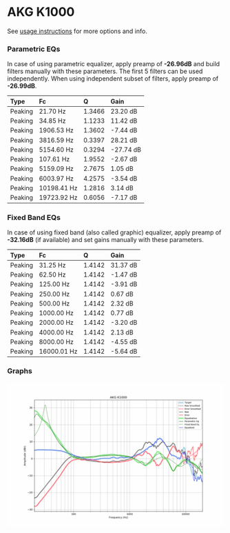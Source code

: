 # AKG K1000
See [usage instructions](https://github.com/jaakkopasanen/AutoEq#usage) for more options and info.

### Parametric EQs
In case of using parametric equalizer, apply preamp of **-26.96dB** and build filters manually
with these parameters. The first 5 filters can be used independently.
When using independent subset of filters, apply preamp of **-26.99dB**.

| Type    | Fc          |      Q | Gain      |
|:--------|:------------|:-------|:----------|
| Peaking | 21.70 Hz    | 1.3466 | 23.20 dB  |
| Peaking | 34.85 Hz    | 1.1233 | 11.42 dB  |
| Peaking | 1906.53 Hz  | 1.3602 | -7.44 dB  |
| Peaking | 3816.59 Hz  | 0.3397 | 28.21 dB  |
| Peaking | 5154.60 Hz  | 0.3294 | -27.74 dB |
| Peaking | 107.61 Hz   | 1.9552 | -2.67 dB  |
| Peaking | 5159.09 Hz  | 2.7675 | 1.05 dB   |
| Peaking | 6003.97 Hz  | 4.2575 | -3.54 dB  |
| Peaking | 10198.41 Hz | 1.2816 | 3.14 dB   |
| Peaking | 19723.92 Hz | 0.6056 | -7.17 dB  |

### Fixed Band EQs
In case of using fixed band (also called graphic) equalizer, apply preamp of **-32.16dB**
(if available) and set gains manually with these parameters.

| Type    | Fc          |      Q | Gain     |
|:--------|:------------|:-------|:---------|
| Peaking | 31.25 Hz    | 1.4142 | 31.37 dB |
| Peaking | 62.50 Hz    | 1.4142 | -1.47 dB |
| Peaking | 125.00 Hz   | 1.4142 | -3.91 dB |
| Peaking | 250.00 Hz   | 1.4142 | 0.67 dB  |
| Peaking | 500.00 Hz   | 1.4142 | 2.32 dB  |
| Peaking | 1000.00 Hz  | 1.4142 | 0.77 dB  |
| Peaking | 2000.00 Hz  | 1.4142 | -3.20 dB |
| Peaking | 4000.00 Hz  | 1.4142 | 2.13 dB  |
| Peaking | 8000.00 Hz  | 1.4142 | -4.55 dB |
| Peaking | 16000.01 Hz | 1.4142 | -5.64 dB |

### Graphs
![](./AKG%20K1000.png)